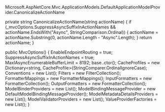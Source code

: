 Microsoft.AspNetCore.Mvc.ApplicationModels.DefaultApplicationModelProvider.CanonicalizeActionName

private string CanonicalizeActionName(string actionName)
{
	if (_mvcOptions.SuppressAsyncSuffixInActionNames && actionName.EndsWith("Async", StringComparison.Ordinal))
	{
		actionName = actionName.Substring(0, actionName.Length - "Async".Length);
	}
	return actionName;
}

public MvcOptions()
{
	EnableEndpointRouting = true;
	SuppressAsyncSuffixInActionNames = true;
	MaxIAsyncEnumerableBufferLimit = 8192;
	base..ctor();
	CacheProfiles = new Dictionary<string, CacheProfile>(StringComparer.OrdinalIgnoreCase);
	Conventions = new List<IApplicationModelConvention>();
	Filters = new FilterCollection();
	FormatterMappings = new FormatterMappings();
	InputFormatters = new FormatterCollection<IInputFormatter>();
	OutputFormatters = new FormatterCollection<IOutputFormatter>();
	ModelBinderProviders = new List<IModelBinderProvider>();
	ModelBindingMessageProvider = new DefaultModelBindingMessageProvider();
	ModelMetadataDetailsProviders = new List<IMetadataDetailsProvider>();
	ModelValidatorProviders = new List<IModelValidatorProvider>();
	ValueProviderFactories = new List<IValueProviderFactory>();
}